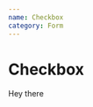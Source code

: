 ```yaml
---
name: Checkbox
category: Form
---
```


# Checkbox

<base-knobs src="./components.json" name="base-checkbox">
  <base-checkbox>Hey there</base-checkbox>
</base-knobs>

